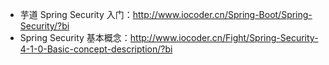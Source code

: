 * 芋道 Spring Security 入门：<http://www.iocoder.cn/Spring-Boot/Spring-Security/?bi>
* Spring Security 基本概念：<http://www.iocoder.cn/Fight/Spring-Security-4-1-0-Basic-concept-description/?bi>
